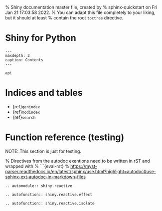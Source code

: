 % Shiny documentation master file, created by
%   sphinx-quickstart on Fri Jan 21 17:03:58 2022.
%   You can adapt this file completely to your liking, but it should at least
%   contain the root `toctree` directive.

Shiny for Python
================

```{toctree}
---
maxdepth: 2
caption: Contents
---

api
```


Indices and tables
==================

* {ref}`genindex`
* {ref}`modindex`
* {ref}`search`



Function reference (testing)
============================

NOTE: This section is just for testing.


% Directives from the autodoc exentions need to be written in rST and wrapped with
% ```{eval-rst}
% https://myst-parser.readthedocs.io/en/latest/sphinx/use.html?highlight=autodoc#use-sphinx-ext-autodoc-in-markdown-files

```{eval-rst}
.. automodule:: shiny.reactive

.. autofunction:: shiny.reactive.effect

.. autofunction:: shiny.reactive.isolate
```
